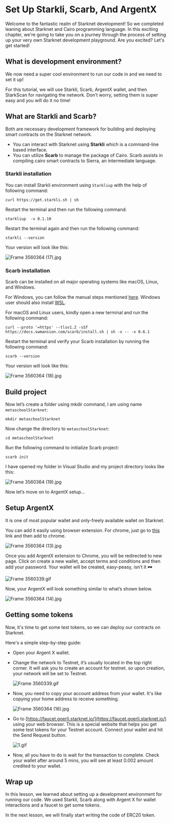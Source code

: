 # Set Up Starkli, Scarb, And ArgentX

Welcome to the fantastic realm of Starknet development! So we completed leaning about Starknet and Cairo programming language. In this exciting chapter, we're going to take you on a journey through the process of setting up your very own Starknet development playground. Are you excited? Let's get started!

## What is development environment?

We now need a super cool environment to run our code in and we need to set it up!

For this tutorial, we will use Starkli, Scarb, ArgentX wallet, and then StarkScan for navigating the network. Don’t worry, setting them is super easy and you will do it no time!

## What are Starkli and Scarb?

Both are necessary development framework for building and deploying smart contracts on the Starknet network.

- You can interact with Starknet using **Starkli** which is a command-line based interface.
- You can utilize **Scarb** to manage the package of Cairo. Scarb assists in compiling cairo smart contracts to Sierra, an intermediate language.

### Starkli installation

You can install Starkli environment using `Starkliup` with the help of following command:

```
curl https://get.starkli.sh | sh
```

Restart the terminal and then run the following command:

```
starkliup  -v 0.1.10
```

Restart the terminal again and then run the following command:

```
starkli --version
```

Your version will look like this:

![Frame 3560364 (17).jpg](https://github.com/0xmetaschool/Learning-Projects/blob/main/assests_for_all/assests_for_starknet/Set%20Up%20Starkli,%20Scarb,%20And%20ArgentX/Frame_3560364_(17).jpg?raw=true)

### Scarb installation

Scarb can be installed on all major operating systems like macOS, Linux, and Windows. 

For Windows, you can follow the manual steps mentioned [here](https://docs.swmansion.com/scarb/download#install-via-installation-script). Windows user should also install [WSL](https://learn.microsoft.com/en-us/windows/wsl/install).

For macOS and Linux users, kindly open a new terminal and run the following command:

```
curl --proto '=https' --tlsv1.2 -sSf https://docs.swmansion.com/scarb/install.sh | sh -s -- -v 0.6.1
```

Restart the terminal and verify your Scarb installation by running the following command:

```
scarb --version
```

Your version will look like this:

![Frame 3560364 (18).jpg](https://github.com/0xmetaschool/Learning-Projects/blob/main/assests_for_all/assests_for_starknet/Set%20Up%20Starkli,%20Scarb,%20And%20ArgentX/Frame_3560364_(18).jpg?raw=true)

## Build project

Now let’s create a folder using mkdir command, I am using name `metaschoolStarknet`:

```
mkdir metaschoolStarknet
```

Now change the directory to `metaschoolStarknet`:

```
cd metaschoolStarknet
```

Run the following command to initialize Scarb project:

```
scarb init
```

I have opened my folder in Visual Studio and my project directory looks like this:

![Frame 3560364 (19).jpg](https://github.com/0xmetaschool/Learning-Projects/blob/main/assests_for_all/assests_for_starknet/Set%20Up%20Starkli,%20Scarb,%20And%20ArgentX/Frame_3560364_(19).jpg?raw=true)

Now let’s move on to ArgentX setup…

## Setup ArgentX

It is one of most popular wallet and only-freely available wallet on Starknet.

You can add it easily using browser extension. For chrome, just go to [this](https://chrome.google.com/webstore/detail/argent-x/dlcobpjiigpikoobohmabehhmhfoodbb/related) link and then add to chrome.

![Frame 3560364 (13).jpg](https://github.com/0xmetaschool/Learning-Projects/blob/main/assests_for_all/assests_for_starknet/Set%20Up%20Starkli,%20Scarb,%20And%20ArgentX/Frame_3560364_(13).jpg?raw=true)

Once you add ArgentX extension to Chrome, you will be redirected to new page. Click on create a new wallet, accept terms and conditions and then add your password. Your wallet will be created, easy-peasy, isn’t it 🕶️

![Frame 3560339.gif](https://github.com/0xmetaschool/Learning-Projects/blob/main/assests_for_all/assests_for_starknet/Set%20Up%20Starkli,%20Scarb,%20And%20ArgentX/Frame_3560339.gif?raw=true)

Now, your ArgentX will look something similar to what’s shown below. 

![Frame 3560364 (14).jpg](https://github.com/0xmetaschool/Learning-Projects/blob/main/assests_for_all/assests_for_starknet/Set%20Up%20Starkli,%20Scarb,%20And%20ArgentX/Frame_3560364_(14).jpg?raw=true)

## Getting some tokens

Now, it's time to get some test tokens, so we can deploy our contracts on Starknet.

Here's a simple step-by-step guide:

- Open your Argent X wallet.
- Change the network to Testnet, it’s usually located in the top right corner. It will ask you to create an account for testnet. so upon creation, your network will be set to Testnet.
    
    ![Frame 3560339.gif](https://github.com/0xmetaschool/Learning-Projects/blob/main/assests_for_all/assests_for_starknet/Set%20Up%20Starkli,%20Scarb,%20And%20ArgentX/Frame_3560339%201.gif?raw=true)
    
- Now, you need to copy your account address from your wallet. It's like copying your home address to receive something.
    
    ![Frame 3560364 (16).jpg](https://github.com/0xmetaschool/Learning-Projects/blob/main/assests_for_all/assests_for_starknet/Set%20Up%20Starkli,%20Scarb,%20And%20ArgentX/Frame_3560364_(16).jpg?raw=true)
    
- Go to [https://faucet.goerli.starknet.io/](https://faucet.goerli.starknet.io/) using your web browser. This is a special website that helps you get some test tokens for your Testnet account. Connect your wallet and hit the Send Request button.
    
    ![1.gif](https://github.com/0xmetaschool/Learning-Projects/blob/main/assests_for_all/assests_for_starknet/Set%20Up%20Starkli,%20Scarb,%20And%20ArgentX/1.gif?raw=true)
    
- Now, all you have to do is wait for the transaction to complete. Check your wallet after around 5 mins, you will see at least 0.002 amount credited to your wallet.

## Wrap up

In this lesson, we learned about setting up a development environment for running our code. We used Starkli, Scarb along with Argent X for wallet interactions and a faucet to get some tokens.

In the next lesson, we will finally start writing the code of ERC20 token.